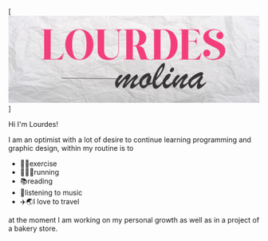 [![Header](./logolourdesgithub2.jpg)]

Hi I'm Lourdes!

I am an optimist with a lot of desire to continue learning programming and graphic design, within my routine is to 

- 🏋️‍♀️exercise
- 🚶🏽‍♀️running
- 📚reading 
- 🎵listening to music
- ✈️🌏I love to travel

at the moment I am working on my personal growth as well as in a project of a bakery store.






